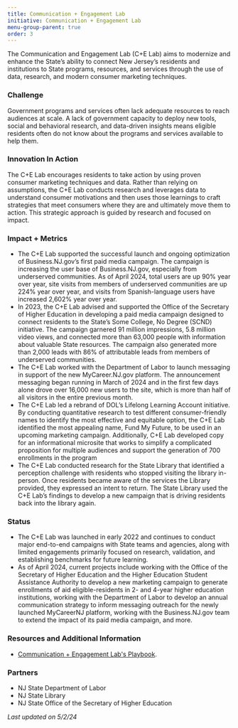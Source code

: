 ```yaml
---
title: Communication + Engagement Lab
initiative: Communication + Engagement Lab
menu-group-parent: true
order: 3
---
```


The Communication and Engagement Lab (C+E Lab) aims to modernize and enhance the State’s ability to connect New Jersey’s residents and institutions to State programs, resources, and services through the use of data, research, and modern consumer marketing techniques.

### Challenge
Government programs and services often lack adequate resources to reach audiences at scale. A lack of government capacity to deploy new tools, social and behavioral research, and data-driven insights means eligible residents often do not know about the programs and services available to help them.

### Innovation In Action
The C+E Lab encourages residents to take action by using proven consumer marketing techniques and data. Rather than relying on assumptions, the C+E Lab conducts research and leverages data to understand consumer motivations and then uses those learnings to craft strategies that meet consumers where they are and ultimately move them to action. This strategic approach is guided by research and focused on impact.

### Impact + Metrics

-   The C+E Lab supported the successful launch and ongoing optimization of Business.NJ.gov’s first paid media campaign. The campaign is increasing the user base of Business.NJ.gov, especially from underserved communities. As of April 2024, total users are up 90% year over year, site visits from members of underserved communities are up 224% year over year, and visits from Spanish-language users have increased 2,602% year over year. 
-   In 2023, the C+E Lab advised and supported the Office of the Secretary of Higher Education in developing a paid media campaign designed to connect residents to the State’s Some College, No Degree (SCND) initiative. The campaign garnered 91 million impressions, 5.8 million video views, and connected more than 63,000 people with information about valuable State resources. The campaign also generated more than 2,000 leads with 86% of attributable leads from members of underserved communities.
-   The C+E Lab worked with the Department of Labor to launch messaging in support of the new MyCareer.NJ.gov platform. The announcement messaging began running in March of 2024 and in the first few days alone drove over 16,000 new users to the site, which is more than half of all visitors in the entire previous month.
-   The C+E Lab led a rebrand of DOL’s Lifelong Learning Account initiative. By conducting quantitative research to test different consumer-friendly names to identify the most effective and equitable option, the C+E Lab identified the most appealing name, Fund My Future, to be used in an upcoming marketing campaign. Additionally, C+E Lab developed copy for an informational microsite that works to simplify a complicated proposition for multiple audiences and support the generation of 700 enrollments in the program
-   The C+E Lab conducted research for the State Library that identified a perception challenge with residents who stopped visiting the library in-person. Once residents became aware of the services the Library provided, they expressed an intent to return. The State Library used the C+E Lab’s findings to develop a new campaign that is driving residents back into the library again.

### Status

- The C+E Lab was launched in early 2022 and continues to conduct major end-to-end campaigns with State teams and agencies, along with limited engagements primarily focused on research, validation, and establishing benchmarks for future learning.
- As of April 2024, current projects include working with the Office of the Secretary of Higher Education and the Higher Education Student Assistance Authority to develop a new marketing campaign to generate enrollments of aid eligible-residents in 2- and 4-year higher education institutions, working with the Department of Labor to develop an annual communication strategy to inform messaging outreach for the newly launched MyCareerNJ platform, working with the Business.NJ.gov team to extend the impact of its paid media campaign, and more.

### Resources and Additional Information

- [Communication + Engagement Lab's Playbook](/cel-playbook).

### Partners

- NJ State Department of Labor
- NJ State Library
- NJ State Office of the Secretary of Higher Education

*Last updated on 5/2/24*
